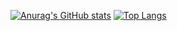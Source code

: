 [![Anurag's GitHub stats](https://github-readme-stats.vercel.app/api?username=num5268&theme=dark)](https://github.com/anuraghazra/github-readme-stats)
[![Top Langs](https://github-readme-stats.vercel.app/api/top-langs/?username=num5268&theme=dark)](https://github.com/anuraghazra/github-readme-stats)
